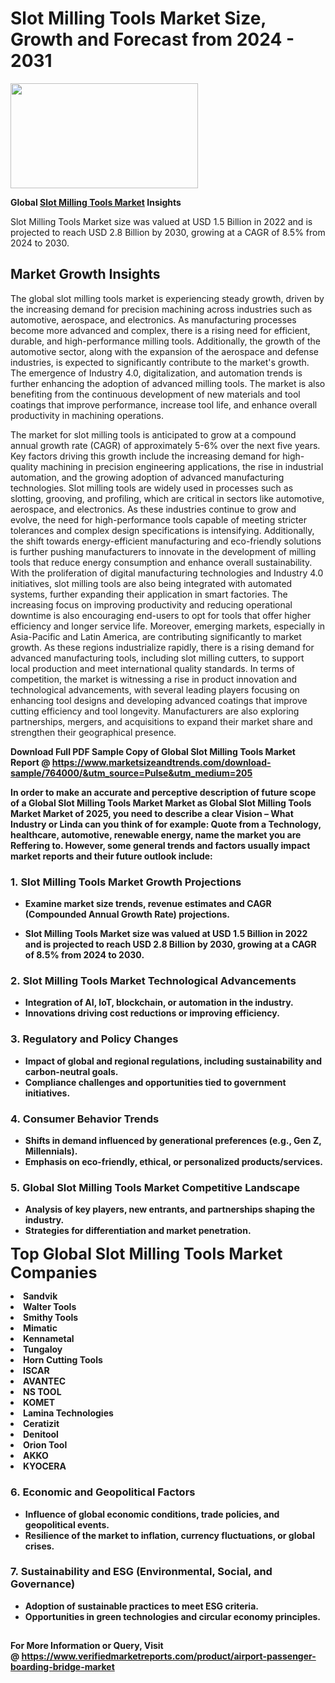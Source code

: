 <H1>Slot Milling Tools Market Size, Growth and Forecast from 2024 - 2031</H1><img class="aligncenter size-medium wp-image-584254" src="https://thirdeyenews.in/wp-content/uploads/2024/09/Global-Market-Research-300x168.jpeg" alt="" width="300" height="168" /><p><strong>Global&nbsp;<a href="https://www.marketsizeandtrends.com/download-sample/764000/&amp;utm_source=Pulse&amp;utm_medium=205">Slot Milling Tools Market</a> Insights</strong></p><p>Slot Milling Tools Market size was valued at USD 1.5 Billion in 2022 and is projected to reach USD 2.8 Billion by 2030, growing at a CAGR of 8.5% from 2024 to 2030.</p><p><h2>Market Growth Insights</h2> <p>The global slot milling tools market is experiencing steady growth, driven by the increasing demand for precision machining across industries such as automotive, aerospace, and electronics. As manufacturing processes become more advanced and complex, there is a rising need for efficient, durable, and high-performance milling tools. Additionally, the growth of the automotive sector, along with the expansion of the aerospace and defense industries, is expected to significantly contribute to the market's growth. The emergence of Industry 4.0, digitalization, and automation trends is further enhancing the adoption of advanced milling tools. The market is also benefiting from the continuous development of new materials and tool coatings that improve performance, increase tool life, and enhance overall productivity in machining operations.</p> <p><strong></strong></p> <p>The market for slot milling tools is anticipated to grow at a compound annual growth rate (CAGR) of approximately 5-6% over the next five years. Key factors driving this growth include the increasing demand for high-quality machining in precision engineering applications, the rise in industrial automation, and the growing adoption of advanced manufacturing technologies. Slot milling tools are widely used in processes such as slotting, grooving, and profiling, which are critical in sectors like automotive, aerospace, and electronics. As these industries continue to grow and evolve, the need for high-performance tools capable of meeting stricter tolerances and complex design specifications is intensifying. Additionally, the shift towards energy-efficient manufacturing and eco-friendly solutions is further pushing manufacturers to innovate in the development of milling tools that reduce energy consumption and enhance overall sustainability. With the proliferation of digital manufacturing technologies and Industry 4.0 initiatives, slot milling tools are also being integrated with automated systems, further expanding their application in smart factories. The increasing focus on improving productivity and reducing operational downtime is also encouraging end-users to opt for tools that offer higher efficiency and longer service life. Moreover, emerging markets, especially in Asia-Pacific and Latin America, are contributing significantly to market growth. As these regions industrialize rapidly, there is a rising demand for advanced manufacturing tools, including slot milling cutters, to support local production and meet international quality standards. In terms of competition, the market is witnessing a rise in product innovation and technological advancements, with several leading players focusing on enhancing tool designs and developing advanced coatings that improve cutting efficiency and tool longevity. Manufacturers are also exploring partnerships, mergers, and acquisitions to expand their market share and strengthen their geographical presence. <p><strong></p><p><span class=""><strong>Download Full PDF Sample Copy of Global Slot Milling Tools Market Report</strong> @ <a href="https://www.marketsizeandtrends.com/download-sample/764000/&amp;utm_source=Pulse&amp;utm_medium=205" target="_blank">https://www.marketsizeandtrends.com/download-sample/764000/&amp;utm_source=Pulse&amp;utm_medium=205</a></span></p><p>In order to make an accurate and perceptive description of future scope of a Global&nbsp;Slot Milling Tools Market Market as Global&nbsp;Slot Milling Tools Market Market of 2025, you need to describe a clear Vision &ndash; What Industry or Linda can you think of for example: Quote from a Technology, healthcare, automotive, renewable energy, name the market you are Reffering to. However, some general trends and factors usually impact market reports and their future outlook include:</p><h3>1.&nbsp;<strong>Slot Milling Tools Market Growth Projections</strong></h3><ul><li>Examine market size trends, revenue estimates and CAGR (Compounded Annual Growth Rate) projections.</li><li><p>Slot Milling Tools Market size was valued at USD 1.5 Billion in 2022 and is projected to reach USD 2.8 Billion by 2030, growing at a CAGR of 8.5% from 2024 to 2030.</p></li></ul><h3>2.&nbsp;<strong>Slot Milling Tools Market Technological Advancements</strong></h3><ul><li>Integration of AI, IoT, blockchain, or automation in the industry.</li><li>Innovations driving cost reductions or improving efficiency.</li></ul><h3>3.&nbsp;<strong>Regulatory and Policy Changes</strong></h3><ul><li>Impact of global and regional regulations, including sustainability and carbon-neutral goals.</li><li>Compliance challenges and opportunities tied to government initiatives.</li></ul><h3>4.&nbsp;<strong>Consumer Behavior Trends</strong></h3><ul><li>Shifts in demand influenced by generational preferences (e.g., Gen Z, Millennials).</li><li>Emphasis on eco-friendly, ethical, or personalized products/services.</li></ul><h3>5.&nbsp;<strong>Global Slot Milling Tools Market Competitive Landscape</strong></h3><ul><li>Analysis of key players, new entrants, and partnerships shaping the industry.</li><li>Strategies for differentiation and market penetration.</li></ul><p data-pm-slice="1 1 []"><span style="color: inherit; font-family: inherit; font-size: 25px;">Top Global Slot Milling Tools Market Companies</span></p><div class="" data-test-id=""><p><li>Sandvik</li><li> Walter Tools</li><li> Smithy Tools</li><li> Mimatic</li><li> Kennametal</li><li> Tungaloy</li><li> Horn Cutting Tools</li><li> ISCAR</li><li> AVANTEC</li><li> NS TOOL</li><li> KOMET</li><li> Lamina Technologies</li><li> Ceratizit</li><li> Denitool</li><li> Orion Tool</li><li> AKKO</li><li> KYOCERA</li></p></div><h3>6.&nbsp;<strong>Economic and Geopolitical Factors</strong></h3><ul><li>Influence of global economic conditions, trade policies, and geopolitical events.</li><li>Resilience of the market to inflation, currency fluctuations, or global crises.</li></ul><h3>7.&nbsp;<strong>Sustainability and ESG (Environmental, Social, and Governance)</strong></h3><ul><li>Adoption of sustainable practices to meet ESG criteria.</li><li>Opportunities in green technologies and circular economy principles.</li></ul><h2><strong style="font-size: 14px;">For More Information or Query, Visit @&nbsp;</strong><a style="background-color: #ffffff; font-size: 14px;" href="https://www.marketsizeandtrends.com/report/slot-milling-tools-market/" target="_blank">https://www.verifiedmarketreports.com/product/airport-passenger-boarding-bridge-market</a></h2>
